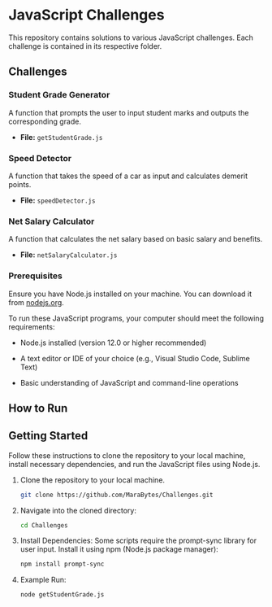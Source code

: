 # JavaScript Challenges

This repository contains solutions to various JavaScript challenges. Each challenge is contained in its respective folder.

## Challenges

### Student Grade Generator

A function that prompts the user to input student marks and outputs the corresponding grade.

- **File:** `getStudentGrade.js`

### Speed Detector

A function that takes the speed of a car as input and calculates demerit points.

- **File:** `speedDetector.js`

### Net Salary Calculator

A function that calculates the net salary based on basic salary and benefits.

- **File:** `netSalaryCalculator.js`
### Prerequisites

Ensure you have Node.js installed on your machine. You can download it from [nodejs.org](https://nodejs.org/).

To run these JavaScript programs, your computer should meet the
following requirements:

-   Node.js installed (version 12.0 or higher recommended)

-   A text editor or IDE of your choice (e.g., Visual Studio Code,
    Sublime Text)

-   Basic understanding of JavaScript and command-line operations
## How to Run
## Getting Started

Follow these instructions to clone the repository to your local machine, install necessary dependencies, and run the JavaScript files using Node.js.

1. Clone the repository to your local machine.
   ```bash
   git clone https://github.com/MaraBytes/Challenges.git

2. Navigate into the cloned directory:
   ```bash
   cd Challenges
3. Install Dependencies:
   Some scripts require the prompt-sync library for user input. Install it using npm (Node.js package manager):
   ```bash
   npm install prompt-sync
4. Example Run:
   ```bash
   node getStudentGrade.js
